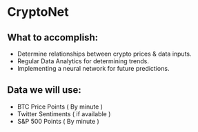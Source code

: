 # CryptoNet

<h2> What to accomplish: </h2>
<ul> 
  <li> Determine relationships between crypto prices & data inputs.
  <li> Regular Data Analytics for determining trends.
  <li> Implementing a neural network for future predictions.
</ul>

<h2> Data we will use: </h2>

<ul>
  <li> BTC Price Points ( By minute )
  <li> Twitter Sentiments ( if available )
  <li> S&P 500 Points ( By minute )
</ul>
